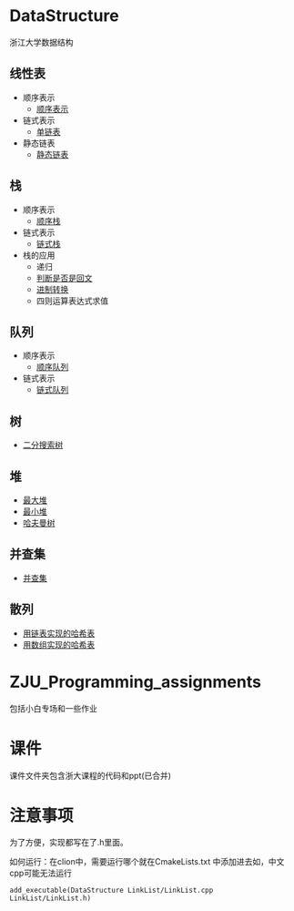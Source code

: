 # DataStructure
浙江大学数据结构
## 线性表
- 顺序表示
    - [顺序表示](https://github.com/shoukailiang/DataStructure/blob/zju/List/SqList/SqList.h)
- 链式表示
    - [单链表](https://github.com/shoukailiang/DataStructure/blob/zju/List/LinkList/LinkList.h)
- 静态链表
    - [静态链表](https://github.com/shoukailiang/DataStructure/blob/zju/List/StaticList/StaticList.h)
## 栈
- 顺序表示
    - [顺序栈](https://github.com/shoukailiang/DataStructure/blob/zju/Stack/SqStack/SqStack.h)
- 链式表示
    - [链式栈](https://github.com/shoukailiang/DataStructure/blob/zju/Stack/LinkStack/LinkStack.h)
- 栈的应用
    - 递归
    - [判断是否是回文](https://github.com/shoukailiang/DataStructure/blob/dev/Stack/example/Palindrome.cpp)
    - [进制转换](https://github.com/shoukailiang/DataStructure/blob/dev/Stack/example/Convert.cpp)
    - 四则运算表达式求值
## 队列
- 顺序表示
    - [顺序队列](https://github.com/shoukailiang/DataStructure/blob/zju/Queue/SqQueue/SqQueue.h)
- 链式表示
    - [链式队列](https://github.com/shoukailiang/DataStructure/blob/zju/Queue/LinkQueue/LinkQueue.h)
## 树
- [二分搜索树](https://github.com/shoukailiang/DataStructure/blob/zju/Tree/BinarySearchTree/BinarySearchTree.h)
## 堆
- [最大堆](https://github.com/shoukailiang/DataStructure/blob/zju/Heap/MaxHeap/MaxHeap.h)
- [最小堆](https://github.com/shoukailiang/DataStructure/blob/zju/Heap/MinHeap/MinHeap.h)
- [哈夫曼树](https://github.com/shoukailiang/DataStructure/blob/zju/Heap/HuffmanTree/HuffmanTree.h)
## 并查集
- [并查集](https://github.com/shoukailiang/DataStructure/blob/zju/UnionFind/UnionFind.h)
## 散列
- [用链表实现的哈希表](https://github.com/shoukailiang/DataStructure/blob/zju/HashTableByLink/HashTable.h)
- [用数组实现的哈希表](https://github.com/shoukailiang/DataStructure/blob/zju/HashTableByArray/HashTable.h)
# ZJU_Programming_assignments
包括小白专场和一些作业
# 课件
课件文件夹包含浙大课程的代码和ppt(已合并)
# 注意事项
为了方便，实现都写在了.h里面。

如何运行：在clion中，需要运行哪个就在CmakeLists.txt 中添加进去如，中文cpp可能无法运行
```
add_executable(DataStructure LinkList/LinkList.cpp LinkList/LinkList.h)
```
